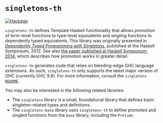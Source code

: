 `singletons-th`
===============

[![Hackage](https://img.shields.io/hackage/v/singletons-th.svg)](http://hackage.haskell.org/package/singletons-th)

`singletons-th` defines Template Haskell functionality that allows
_promotion_ of term-level functions to type-level equivalents and
_singling_ functions to dependently typed equivalents. This library was
originally presented in
[_Dependently Typed Programming with Singletons_](https://richarde.dev/papers/2012/singletons/paper.pdf),
published at the Haskell Symposium, 2012. See also
[the paper published at Haskell Symposium, 2014](https://richarde.dev/papers/2014/promotion/promotion.pdf),
which describes how promotion works in greater detail.

`singletons-th` generates code that relies on bleeding-edge GHC language
extensions. As such, `singletons-th` only supports the latest major version
of GHC (currently GHC 9.8). For more information,
consult the `singletons`
[`README`](https://github.com/goldfirere/singletons/blob/master/README.md).

You may also be interested in the following related libraries:

* The `singletons` library is a small, foundational library that defines
  basic singleton-related types and definitions.
* The `singletons-base` library uses `singletons-th` to define promoted and
  singled functions from the `base` library, including the `Prelude`.
